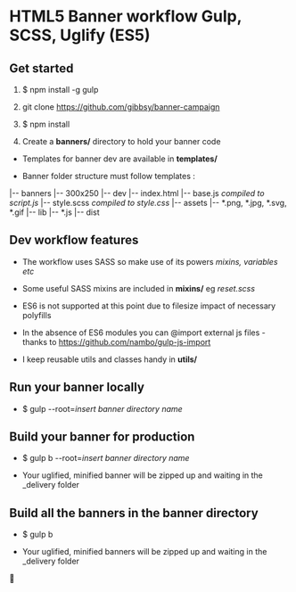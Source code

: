 # HTML5 Banner workflow Gulp, SCSS, Uglify (ES5)

## Get started

1. $ npm install -g gulp

1. git clone https://github.com/gibbsy/banner-campaign 

1. $ npm install

1. Create a **banners/** directory to hold your banner code

* Templates for banner dev are available in **templates/**

* Banner folder structure must follow templates :

|-- banners
    |-- 300x250
        |-- dev
            |-- index.html
            |-- base.js *compiled to script.js*
            |-- style.scss *compiled to style.css*
            |-- assets
                |-- *.png, *.jpg, *.svg, *.gif
            |-- lib
                |-- *.js
        |-- dist

## Dev workflow features

* The workflow uses SASS so make use of its powers *mixins, variables etc*

* Some useful SASS mixins are included in **mixins/** eg *reset.scss*

* ES6 is not supported at this point due to filesize impact of necessary polyfills

* In the absence of ES6 modules you can @import external js files - thanks to https://github.com/nambo/gulp-js-import

* I keep reusable utils and classes handy in **utils/**

## Run your banner locally

* $ gulp --root=*insert banner directory name*

## Build your banner for production

* $ gulp b --root=*insert banner directory name*

* Your uglified, minified banner will be zipped up and waiting in the _delivery folder

## Build all the banners in the banner directory

* $ gulp b

* Your uglified, minified banners will be zipped up and waiting in the _delivery folder

:beers: